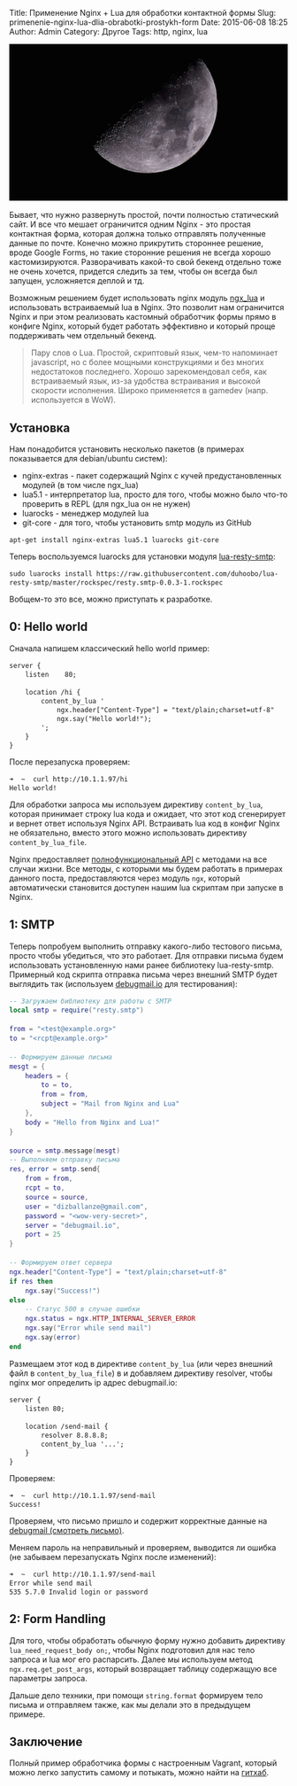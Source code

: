 Title: Применение Nginx + Lua для обработки контактной формы
Slug: primenenie-nginx-lua-dlia-obrabotki-prostykh-form
Date: 2015-06-08 18:25
Author: Admin
Category: Другое
Tags: http, nginx, lua

![lua][]

Бывает, что нужно развернуть простой, почти полностью статический сайт. И все что мешает ограничится одним Nginx - это 
простая контактная форма, которая должна только отправлять полученные данные по почте. Конечно можно прикрутить стороннее 
решение, вроде Google Forms, но такие сторонние решения не всегда хорошо кастомизируются. Разворачивать какой-то свой бекенд 
отдельно тоже не очень хочется, придется следить за тем, чтобы он всегда был запущен, усложняется деплой и тд.

Возможным решением  будет использовать nginx модуль [ngx_lua](http://wiki.nginx.org/HttpLuaModule) и использовать 
встраиваемый lua в Nginx. Это позволит нам ограничится Nginx и при этом реализовать кастомный обработчик формы прямо в 
конфиге Nginx, который будет работать эффективно и который проще поддерживать чем отдельный бекенд.

> Пару слов о Lua. Простой, скриптовый язык, чем-то напоминает javascript, но с более мощными конструкциями и без многих 
недостатоков последнего. Хорошо зарекомендовал себя, как встраиваемый язык, из-за удобства встраивания и высокой скорости 
исполнения. Широко применяется в gamedev (напр. используется в WoW).

Установка
---------

Нам понадобится установить несколько пакетов (в примерах показывается для debian/ubuntu систем):

 -  nginx-extras - пакет содержащий Nginx с кучей предустановленных модулей (в том числе ngx_lua)
 -  lua5.1 - интерпретатор lua, просто для того, чтобы можно было что-то проверить в REPL (для ngx_lua он не нужен)
 -  luarocks - менеджер модулей lua
 -  git-core - для того, чтобы установить smtp модуль из GitHub

```
apt-get install nginx-extras lua5.1 luarocks git-core
```

Теперь воспользуемся luarocks для установки модуля [lua-resty-smtp](https://github.com/duhoobo/lua-resty-smtp):

```
sudo luarocks install https://raw.githubusercontent.com/duhoobo/lua-resty-smtp/master/rockspec/resty.smtp-0.0.3-1.rockspec
```

Вобщем-то это все, можно приступать к разработке.

0: Hello world
--------------

Сначала напишем классический hello world пример:

```nginx
server {
    listen    80;

    location /hi {
        content_by_lua '
            ngx.header["Content-Type"] = "text/plain;charset=utf-8"
            ngx.say("Hello world!");
        ';
    }
}
```

После перезапуска проверяем:

```
➜  ~  curl http://10.1.1.97/hi
Hello world!
```

Для обработки запроса мы используем директиву `content_by_lua`, которая принимает строку lua кода и ожидает, что этот код 
сгенерирует и вернет ответ используя Nginx API. Встраивать lua код в конфиг Nginx не обязательно, вместо этого можно использовать 
директиву `content_by_lua_file`.

Nginx предоставляет [полнофункциональный API](http://wiki.nginx.org/HttpLuaModule#Nginx_API_for_Lua) с методами на все 
случаи жизни. Все методы, с которыми мы будем работать в примерах данного поста, предоставляются через модуль `ngx`, 
который автоматически становится доступен нашим lua скриптам при запуске в Nginx.

1: SMTP
-------

Теперь попробуем выполнить отправку какого-либо тестового письма, просто чтобы убедиться, что это работает. Для отправки 
письма будем использовать установленную нами ранее библиотеку lua-resty-smtp. Примерный код скрипта отправка письма через
внешний SMTP будет выглядить так (используем [debugmail.io](https://debugmail.io/) для тестирования):

```lua
-- Загружаем библиотеку для работы с SMTP
local smtp = require("resty.smtp")

from = "<test@example.org>"
to = "<rcpt@example.org>"

-- Формируем данные письма
mesgt = {
    headers = {
        to = to,
        from = from,
        subject = "Mail from Nginx and Lua"
    },
    body = "Hello from Nginx and Lua!"
}

source = smtp.message(mesgt)
-- Выполняем отправку письма
res, error = smtp.send{
    from = from,
    rcpt = to,
    source = source,
    user = "dizballanze@gmail.com",
    password = "<wow-very-secret>",
    server = "debugmail.io",
    port = 25
}

-- Формируем ответ сервера
ngx.header["Content-Type"] = "text/plain;charset=utf-8"
if res then
    ngx.say("Success!")
else
    -- Статус 500 в случае ошибки
    ngx.status = ngx.HTTP_INTERNAL_SERVER_ERROR
    ngx.say("Error while send mail")
    ngx.say(error)
end
```

Размещаем этот код в директиве `content_by_lua` (или через внешний файл в `content_by_lua_file`) в
 и добавляем директиву resolver, чтобы nginx мог определить ip адрес debugmail.io:

```
server {
    listen 80;

    location /send-mail {
        resolver 8.8.8.8;
        content_by_lua '...';
    }
}
```

Проверяем:

```
➜  ~  curl http://10.1.1.97/send-mail
Success!
```

Проверяем, что письмо пришло и содержит корректные данные на [debugmail (смотреть письмо)](http://bit.ly/1FNrev5).

Меняем пароль на неправильный и проверяем, выводится ли ошибка (не забываем перезапускать Nginx после изменений):

```
➜  ~  curl http://10.1.1.97/send-mail
Error while send mail
535 5.7.0 Invalid login or password
```


2: Form Handling
----------------

Для того, чтобы обработать обычную форму нужно добавить директиву `lua_need_request_body on;`, чтобы 
Nginx подготовил для нас тело запроса и lua мог его распарсить. Далее мы используем метод `ngx.req.get_post_args`, который возвращает таблицу содержащую все параметры запроса.

Дальше дело техники, при помощи `string.format` формируем тело письма и отправляем также, как мы делали 
это в предыдущем примере.


Заключение
----------

Полный пример обработчика формы с настроенным Vagrant, который можно легко запустить самому и потыкать, 
можно найти на [гитхаб](https://github.com/dizballanze/nginx-lua-contact).


  [lua]: /media/2015/6/lua.jpg